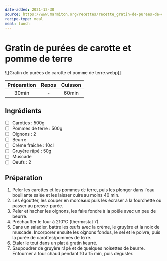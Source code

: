 ```yaml
---
date-added: 2021-12-30
source: https://www.marmiton.org/recettes/recette_gratin-de-purees-de-carotte-et-pomme-de-terre_27529.aspx
recipe-type: meal
meal: lunch
---
```


# Gratin de purées de carotte et pomme de terre

![[Gratin de purées de carotte et pomme de terre.webp]]

| Préparation | Repos | Cuisson |
|:-----------:|:-----:|:-------:|
|    30min    |   -   |  60min  |

## Ingrédients

- [ ] Carottes : 500g
- [ ] Pommes de terre : 500g
- [ ] Oignons : 2
- [ ] Beurre
- [ ] Crème fraîche : 10cl
- [ ] Gruyère râpé : 50g
- [ ] Muscade
- [ ] Oeufs : 2

## Préparation

1. Peler les carottes et les pommes de terre, puis les plonger dans l'eau bouillante salée et les laisser cuire au moins 40 min.
2. Les égoutter, les couper en morceaux puis les écraser à la fourchette ou passer au presse-purée.
3. Peler et hacher les oignons, les faire fondre à la poêle avec un peu de beurre.
4. Préchauffer le four à 210°C (thermostat 7).
5. Dans un saladier, battre les œufs avec la crème, le gruyère et la noix de muscade. Incorporer ensuite les oignons fondus, le sel et le poivre, puis la purée de carottes/pommes de terre.
6. Étaler le tout dans un plat à gratin beurré.
7. Saupoudrer de gruyère râpé et de quelques noisettes de beurre. Enfourner à four chaud pendant 10 à 15 min, puis déguster.
